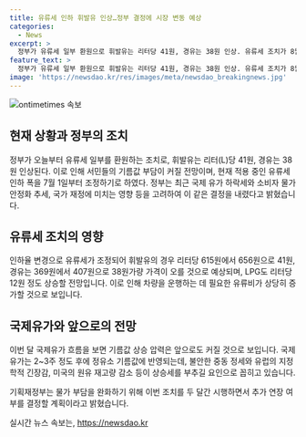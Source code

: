 ```yaml
---
title: 유류세 인하 휘발유 인상…정부 결정에 시장 변동 예상
categories:
  - News
excerpt: >
  정부가 유류세 일부 환원으로 휘발유는 리터당 41원, 경유는 38원 인상. 유류세 조치가 8월31일까지 2개월 연장되나 인하폭은 7월1일부터 조정될 예정. 국제유가의 상승 압력은 지속되며, 정부는 추가 연장 여부를 판단할 예정이다. 유류세 인하 조치로 인한 서민들의 부담 예상되며, 국제유가 상승 및 불안한 국제 정세 등이 상승 압력 요인으로 지목되고 있다. 기획재정부는 추가 조치 결정 전 종합적인 상황을 고려할 것을 밝혔다.
feature_text: >
  정부가 유류세 일부 환원으로 휘발유는 리터당 41원, 경유는 38원 인상. 유류세 조치가 8월31일까지 2개월 연장되나 인하폭은 7월1일부터 조정될 예정. 국제유가의 상승 압력은 지속되며, 정부는 추가 연장 여부를 판단할 예정이다. 유류세 인하 조치로 인한 서민들의 부담 예상되며, 국제유가 상승 및 불안한 국제 정세 등이 상승 압력 요인으로 지목되고 있다. 기획재정부는 추가 조치 결정 전 종합적인 상황을 고려할 것을 밝혔다.
image: 'https://newsdao.kr/res/images/meta/newsdao_breakingnews.jpg'
---
```


<p><img src="https://newsdao.kr/res/images/meta/newsdao_breakingnews.jpg" alt="ontimetimes 속보" /></p>

<h2 data-ke-size="size26">현재 상황과 정부의 조치</h2>

<p data-ke-size="size16">정부가 오늘부터 유류세 일부를 환원하는 조치로, 휘발유는 리터(L)당 41원, 경유는 38원 인상된다. 이로 인해 서민들의 기름값 부담이 커질 전망이며, 현재 적용 중인 유류세 인하 폭을 7월 1일부터 조정하기로 하였다. 정부는 최근 국제 유가 하락세와 소비자 물가 안정화 추세, 국가 재정에 미치는 영향 등을 고려하여 이 같은 결정을 내렸다고 밝혔습니다.</p>

<h2 data-ke-size="size26">유류세 조치의 영향</h2>

<p data-ke-size="size16">인하율 변경으로 유류세가 조정되어 휘발유의 경우 리터당 615원에서 656원으로 41원, 경유는 369원에서 407원으로 38원가량 가격이 오를 것으로 예상되며, LPG도 리터당 12원 정도 상승할 전망입니다. 이로 인해 차량을 운행하는 데 필요한 유류비가 상당히 증가할 것으로 보입니다.</p>

<h2 data-ke-size="size26">국제유가와 앞으로의 전망</h2>

<p data-ke-size="size16">이번 달 국제유가 흐름을 보면 기름값 상승 압력은 앞으로도 커질 것으로 보입니다. 국제유가는 2~3주 정도 후에 정유소 기름값에 반영되는데, 불안한 중동 정세와 유럽의 지정학적 긴장감, 미국의 원유 재고량 감소 등이 상승세를 부추길 요인으로 꼽히고 있습니다.</p>

<p data-ke-size="size16">기획재정부는 물가 부담을 완화하기 위해 이번 조치를 두 달간 시행하면서 추가 연장 여부를 결정할 계획이라고 밝혔습니다.</p>
실시간 뉴스 속보는, <a href="https://newsdao.kr" rel="dofollow">https://newsdao.kr</a>


